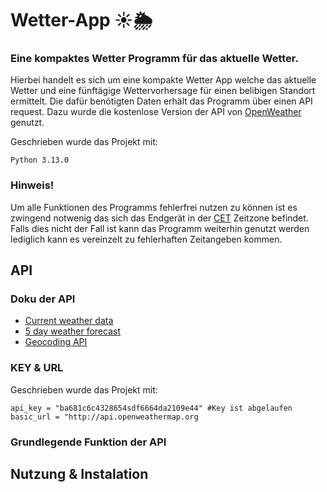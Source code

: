 # Wetter-App ☀️🌦️
### Eine kompaktes Wetter Programm für das aktuelle Wetter. 

Hierbei handelt es sich um eine kompakte Wetter App welche das aktuelle Wetter und eine fünftägige Wettervorhersage für einen belibigen Standort ermittelt. Die dafür benötigten Daten erhält das Programm über einen API request. Dazu wurde die kostenlose Version der API von [OpenWeather](https://openweathermap.org/) genutzt.

Geschrieben wurde das Projekt mit:
```
Python 3.13.0
```
### Hinweis!
Um alle Funktionen des Programms fehlerfrei nutzen zu können ist es zwingend notwenig das sich das Endgerät in der [CET](https://www.timeanddate.com/time/zones/cet) Zeitzone befindet. Falls dies nicht der Fall ist kann das Programm weiterhin genutzt werden lediglich kann es vereinzelt zu fehlerhaften Zeitangeben kommen.
## API
### Doku der API
* [Current weather data](https://openweathermap.org/current)
* [5 day weather forecast](https://openweathermap.org/forecast5)
* [Geocoding API](https://openweathermap.org/api/geocoding-api)
### KEY & URL
Geschrieben wurde das Projekt mit:
```
api_key = "ba681c6c4328654sdf6664da2109e44" #Key ist abgelaufen
basic_url = "http://api.openweathermap.org
```
### Grundlegende Funktion der API
## Nutzung & Instalation

